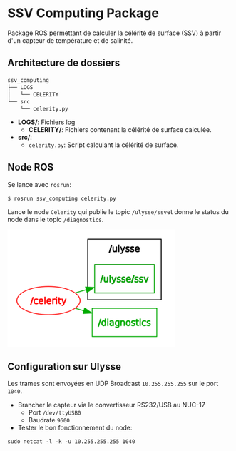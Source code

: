 SSV Computing Package
====

Package ROS permettant de calculer la célérité de surface (SSV) à partir d'un capteur de température et de salinité.

Architecture de dossiers
---

	ssv_computing
	├── LOGS
	│   └── CELERITY
	└── src
	    └── celerity.py

* **LOGS/**: Fichiers log 
	* **CELERITY/**: Fichiers contenant la célérité de surface calculée.
* **src/**:
	* `celerity.py`: Script calculant la célérité de surface.

Node ROS
---

Se lance avec `rosrun`:

	$ rosrun ssv_computing celerity.py

Lance le node `Celerity` qui publie le topic `/ulysse/ssv`et donne le status du node dans le topic `/diagnostics`.

![](../../readme_resources/ssv_node.png)


Configuration sur Ulysse
---

Les trames sont envoyées en UDP Broadcast `10.255.255.255` sur le port `1040`.

* Brancher le capteur via le convertisseur RS232/USB au NUC-17
	* Port `/dev/ttyUSB0`
	* Baudrate `9600`
* Tester le bon fonctionnement du node:
~~~~
sudo netcat -l -k -u 10.255.255.255 1040 
~~~~